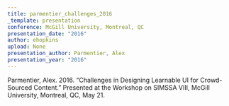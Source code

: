 ```yaml
---
title: parmentier_challenges_2016
_template: presentation
conference: McGill University, Montreal, QC
presentation_date: "2016"
author: ehopkins
upload: None
presentation_author: Parmentier, Alex
presentation_year: "2016"
---
```

Parmentier, Alex. 2016. “Challenges in Designing Learnable UI for Crowd-Sourced Content.” Presented at the Workshop on SIMSSA VIII, McGill University, Montreal, QC, May 21.